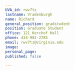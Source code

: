 ```yaml
---
UVA_id: rwv7tz
lastname: Vradenburgh
name: Richard
general_position: gradstudent
position: Graduate Student
office: 121 Kerchof Hall
phone: 434-982-2785
email: rwv7tz@virginia.edu
image:
personal_page:
published: false

---
```

